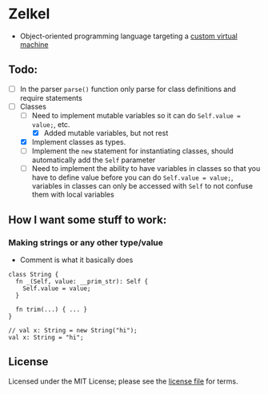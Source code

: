 # Zelkel
- Object-oriented programming language targeting a [custom virtual machine](https://github.com/johron/zelkel-vm)

## Todo:
- [ ] In the parser `parse()` function only parse for class definitions and require statements
- [ ] Classes
  - [ ] Need to implement mutable variables so it can do `Self.value = value;`, etc.
    - [x] Added mutable variables, but not rest
  - [x] Implement classes as types.
  - [ ] Implement the `new` statement for instantiating classes, should automatically add the `Self` parameter
  - [ ] Need to implement the ability to have variables in classes so that you have to define value before you can do `Self.value = value;`,
        variables in classes can only be accessed with `Self` to not confuse them with local variables

## How I want some stuff to work:
### Making strings or any other type/value
- Comment is what it basically does
```
class String {
  fn _(Self, value: __prim_str): Self {
    Self.value = value;
  }
  
  fn trim(...) { ... }
}

// val x: String = new String("hi");
val x: String = "hi";
```

## License
Licensed under the MIT License; please see the [license file](LICENSE) for terms.
